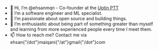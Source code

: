 - 👋 Hi, I’m @ehsanmqn - Co-founder at the [Uptin PTT](https://www.uptin.app/fa/home)
- 👀 I’m a software engineer and ML specialist. 
- 🌱 I’m passionate about open source and building things.
- 💞️ I’m enthusiastic about being part of something greater than myself and learning from more experienced people every time I meet them.
- 📫 How to reach me? Contact me via ehsan{"/dot"}maiqani{"/at"}gmail{"/dot"}com

<!---
ehsanmqn/ehsanmqn is a ✨ special ✨ repository because its `README.md` (this file) appears on your GitHub profile.
You can click the Preview link to take a look at your changes.
--->
